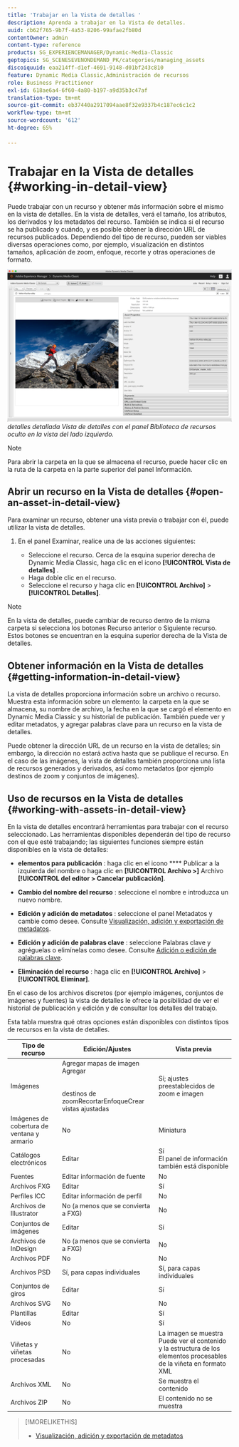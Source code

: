 ```yaml
---
title: 'Trabajar en la Vista de detalles '
description: Aprenda a trabajar en la Vista de detalles.
uuid: cb62f765-9b7f-4a53-8206-99afae2fb80d
contentOwner: admin
content-type: reference
products: SG_EXPERIENCEMANAGER/Dynamic-Media-Classic
geptopics: SG_SCENESEVENONDEMAND_PK/categories/managing_assets
discoiquuid: eaa214ff-d1ef-4691-9148-d01bf243c810
feature: Dynamic Media Classic,Administración de recursos
role: Business Practitioner
exl-id: 618ae6a4-6f60-4a80-b197-a9d35b3c47af
translation-type: tm+mt
source-git-commit: eb37440a2917094aae8f32e9337b4c187ec6c1c2
workflow-type: tm+mt
source-wordcount: '612'
ht-degree: 65%

---
```


# Trabajar en la Vista de detalles {#working-in-detail-view}

Puede trabajar con un recurso y obtener más información sobre el mismo en la vista de detalles. En la vista de detalles, verá el tamaño, los atributos, los derivados y los metadatos del recurso. También se indica si el recurso se ha publicado y cuándo, y es posible obtener la dirección URL de recursos publicados. Dependiendo del tipo de recurso, pueden ser viables diversas operaciones como, por ejemplo, visualización en distintos tamaños, aplicación de zoom, enfoque, recorte y otras operaciones de formato.

<!-- 

Comment Type: remark
Last Modified By: Rick Brough (rbrough@adobe.com)
Last Modified Date: 2018-06-14T13:52:46.623-0400

<p>as_detail_view_popup.png found in Downloads on local in folder "scene7-images"</p>

 -->

![Vista de ](/help/assets/image_0.img.png)
*detalles detallada Vista de detalles con el panel Biblioteca de recursos oculto en la vista del lado izquierdo.*

>[!NOTE]
>
>Para abrir la carpeta en la que se almacena el recurso, puede hacer clic en la ruta de la carpeta en la parte superior del panel Información.

## Abrir un recurso en la Vista de detalles {#open-an-asset-in-detail-view}

Para examinar un recurso, obtener una vista previa o trabajar con él, puede utilizar la vista de detalles. 

1. En el panel Examinar, realice una de las acciones siguientes:

   * Seleccione el recurso. Cerca de la esquina superior derecha de Dynamic Media Classic, haga clic en el icono **[!UICONTROL Vista de detalles]** .
   * Haga doble clic en el recurso.
   * Seleccione el recurso y haga clic en **[!UICONTROL Archivo]** > **[!UICONTROL Detalles]**.

>[!NOTE]
>
>En la vista de detalles, puede cambiar de recurso dentro de la misma carpeta si selecciona los botones Recurso anterior o Siguiente recurso. Estos botones se encuentran en la esquina superior derecha de la Vista de detalles.

## Obtener información en la Vista de detalles {#getting-information-in-detail-view}

La vista de detalles proporciona información sobre un archivo o recurso. Muestra esta información sobre un elemento: la carpeta en la que se almacena, su nombre de archivo, la fecha en la que se cargó el elemento en Dynamic Media Classic y su historial de publicación. También puede ver y editar metadatos, y agregar palabras clave para un recurso en la vista de detalles. 

Puede obtener la dirección URL de un recurso en la vista de detalles; sin embargo, la dirección no estará activa hasta que se publique el recurso. En el caso de las imágenes, la vista de detalles también proporciona una lista de recursos generados y derivados, así como metadatos (por ejemplo destinos de zoom y conjuntos de imágenes).

## Uso de recursos en la Vista de detalles {#working-with-assets-in-detail-view}

En la vista de detalles encontrará herramientas para trabajar con el recurso seleccionado. Las herramientas disponibles dependerán del tipo de recurso con el que esté trabajando; las siguientes funciones siempre están disponibles en la vista de detalles:

* **elementos para publicación** : haga clic en el icono  **** Publicar a la izquierda del nombre o haga clic en  **[!UICONTROL Archivo >]** Archivo  **[!UICONTROL del editor > Cancelar publicación]**.

* **Cambio del nombre del recurso** : seleccione el nombre e introduzca un nuevo nombre.

* **Edición y adición de metadatos** : seleccione el panel Metadatos y cambie como desee. Consulte [Visualización, adición y exportación de metadatos](/help/viewing-adding-exporting-metadata.md).

* **Edición y adición de palabras clave** : seleccione Palabras clave y agréguelas o elimínelas como desee. Consulte [Adición o edición de palabras clave](/help/viewing-adding-exporting-metadata.md).

* **Eliminación del recurso** : haga clic en  **[!UICONTROL Archivo]**  >  **[!UICONTROL Eliminar]**.

En el caso de los archivos discretos (por ejemplo imágenes, conjuntos de imágenes y fuentes) la vista de detalles le ofrece la posibilidad de ver el historial de publicación y edición y de consultar los detalles del trabajo.

Esta tabla muestra qué otras opciones están disponibles con distintos tipos de recursos en la vista de detalles.

| Tipo de recurso | Edición/Ajustes | Vista previa |
|--- |--- |--- |
| Imágenes | Agregar mapas de imagen<br>Agregar <br><br><br>destinos de zoomRecortarEnfoqueCrear vistas ajustadas | Sí; ajustes preestablecidos de zoom e imagen |
| Imágenes de cobertura de ventana y armario | No | Miniatura |
| Catálogos electrónicos | Editar | Sí<br>El panel de información también está disponible |
| Fuentes | Editar información de fuente | No |
| Archivos FXG | Editar | Sí |
| Perfiles ICC | Editar información de perfil | No |
| Archivos de Illustrator | No (a menos que se convierta a FXG) | No |
| Conjuntos de imágenes | Editar | Sí |
| Archivos de InDesign | No (a menos que se convierta a FXG) | No |
| Archivos PDF | No | No |
| Archivos PSD | Sí, para capas individuales | Sí, para capas individuales |
| Conjuntos de giros | Editar | Sí |
| Archivos SVG | No | No |
| Plantillas | Editar | Sí |
| Vídeos | No | Sí |
| Viñetas y viñetas procesadas | No | La imagen se muestra<br>Puede ver el contenido y la estructura de los elementos procesables de la viñeta en formato XML |
| Archivos XML | No | Se muestra el contenido |
| Archivos ZIP | No | El contenido no se muestra |

>[!MORELIKETHIS]
>
>* [Visualización, adición y exportación de metadatos](viewing-adding-exporting-metadata.md#viewing_adding_and_exporting_metadata)

